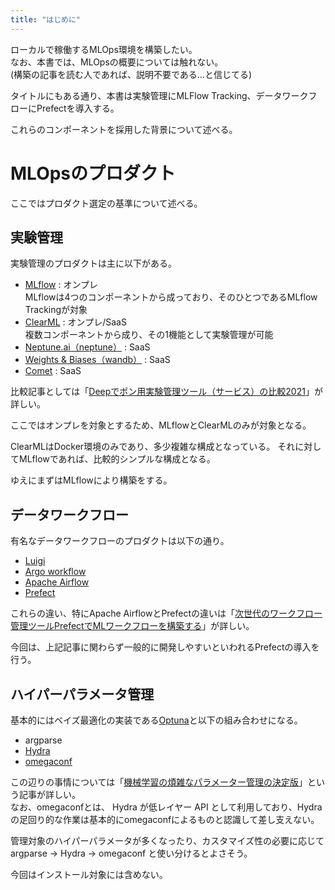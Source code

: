 ```yaml
---
title: "はじめに"
---
```


ローカルで稼働するMLOps環境を構築したい。  
なお、本書では、MLOpsの概要については触れない。  
(構築の記事を読む人であれば、説明不要である…と信じてる)

タイトルにもある通り、本書は実験管理にMLFlow Tracking、データワークフローにPrefectを導入する。

これらのコンポーネントを採用した背景について述べる。


# MLOpsのプロダクト

ここではプロダクト選定の基準について述べる。

## 実験管理

実験管理のプロダクトは主に以下がある。

- [MLflow](https://mlflow.org/) : オンプレ  
  MLflowは4つのコンポーネントから成っており、そのひとつであるMLflow Trackingが対象
- [ClearML](https://clear.ml/) : オンプレ/SaaS  
  複数コンポーネントから成り、その1機能として実験管理が可能
- [Neptune\.ai（neptune）](https://neptune.ai/) : SaaS
- [Weights & Biases（wandb）](https://wandb.ai/site) : SaaS
- [Comet](https://www.comet.ml/site/) : SaaS

比較記事としては「[Deepでポン用実験管理ツール（サービス）の比較2021](https://qiita.com/fam_taro/items/401ba82e710dca2781eb)」が詳しい。  

ここではオンプレを対象とするため、MLflowとClearMLのみが対象となる。  

ClearMLはDocker環境のみであり、多少複雑な構成となっている。
それに対してMLflowであれば、比較的シンプルな構成となる。

ゆえにまずはMLflowにより構築をする。

## データワークフロー

有名なデータワークフローのプロダクトは以下の通り。

- [Luigi](https://github.com/spotify/luigi)
- [Argo workflow](https://argoproj.github.io/argo-workflows/)
- [Apache Airflow](https://airflow.apache.org/)
- [Prefect](https://www.prefect.io/)

これらの違い、特にApache AirflowとPrefectの違いは「[次世代のワークフロー管理ツールPrefectでMLワークフローを構築する](https://developers.cyberagent.co.jp/blog/archives/38253/)」が詳しい。

今回は、上記記事に関わらず一般的に開発しやすいといわれるPrefectの導入を行う。

## ハイパーパラメータ管理

基本的にはベイズ最適化の実装である[Optuna](https://optuna.org/)と以下の組み合わせになる。

- argparse
- [Hydra](https://hydra.cc/)
- [omegaconf](https://github.com/omry/omegaconf)

この辺りの事情については「[機械学習の煩雑なパラメーター管理の決定版](https://logmi.jp/tech/articles/325087)」という記事が詳しい。  
なお、omegaconfとは、 Hydra が低レイヤー API として利用しており、Hydraの足回り的な作業は基本的にomegaconfによるものと認識して差し支えない。

管理対象のハイパーパラメータが多くなったり、カスタマイズ性の必要に応じて argparse -> Hydra -> omegaconf と使い分けるとよさそう。

今回はインストール対象には含めない。
